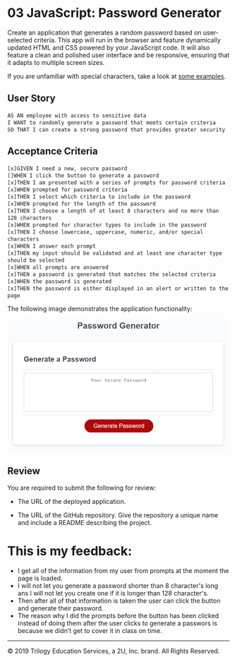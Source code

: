 # 03 JavaScript: Password Generator

Create an application that generates a random password based on user-selected criteria. This app will run in the browser and feature dynamically updated HTML and CSS powered by your JavaScript code. It will also feature a clean and polished user interface and be responsive, ensuring that it adapts to multiple screen sizes.

If you are unfamiliar with special characters, take a look at [some examples](https://www.owasp.org/index.php/Password_special_characters).

## User Story

```
AS AN employee with access to sensitive data
I WANT to randomly generate a password that meets certain criteria
SO THAT I can create a strong password that provides greater security
```

## Acceptance Criteria

```
[x]GIVEN I need a new, secure password
[]WHEN I click the button to generate a password
[x]THEN I am presented with a series of prompts for password criteria
[x]WHEN prompted for password criteria
[x]THEN I select which criteria to include in the password
[x]WHEN prompted for the length of the password
[x]THEN I choose a length of at least 8 characters and no more than 128 characters
[x]WHEN prompted for character types to include in the password
[x]THEN I choose lowercase, uppercase, numeric, and/or special characters
[x]WHEN I answer each prompt
[x]THEN my input should be validated and at least one character type should be selected
[x]WHEN all prompts are answered
[x]THEN a password is generated that matches the selected criteria
[x]WHEN the password is generated
[x]THEN the password is either displayed in an alert or written to the page
```

The following image demonstrates the application functionality:

![password generator demo](./Assets/03-javascript-homework-demo.png)

## Review

You are required to submit the following for review:

* The URL of the deployed application.

* The URL of the GitHub repository. Give the repository a unique name and include a README describing the project.

# This is my feedback:

* I get all of the information from my user from prompts at the moment the page is loaded.
* I will not let you generate a password shorter than 8 character's long ans I will not let you create one if it is longer than 128 character's.
* Then after all of that information is taken the user can click the button and generate their password.
* The reason why I did the prompts before the button has been clicked instead of doing them after the user clicks to generate a passwors is because we didn't get to cover it in class on time.

- - -
© 2019 Trilogy Education Services, a 2U, Inc. brand. All Rights Reserved.
